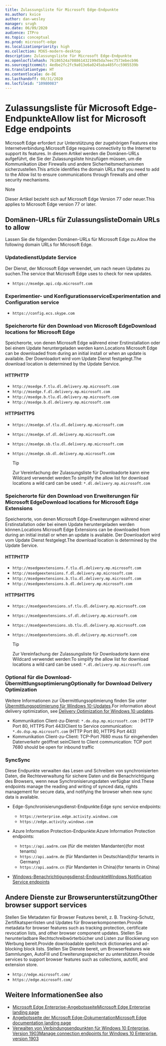 ```yaml
---
title: Zulassungsliste für Microsoft Edge-Endpunkte
ms.author: kvice
author: dan-wesley
manager: srugh
ms.date: 06/09/2020
audience: ITPro
ms.topic: conceptual
ms.prod: microsoft-edge
ms.localizationpriority: high
ms.collection: M365-modern-desktop
description: Zulassungsliste für Microsoft Edge-Endpunkte
ms.openlocfilehash: 76186524a708861432199d5da7eec7573ebecb96
ms.sourcegitcommit: 4edbe2fc2fc9a013e6a0245aba485fcc5905539b
ms.translationtype: HT
ms.contentlocale: de-DE
ms.lasthandoff: 08/31/2020
ms.locfileid: "10980083"
---
```

# <span data-ttu-id="41d4e-103">Zulassungsliste für Microsoft Edge-Endpunkte</span><span class="sxs-lookup"><span data-stu-id="41d4e-103">Allow list for Microsoft Edge endpoints</span></span>

<span data-ttu-id="41d4e-104">Microsoft Edge erfordert zur Unterstützung der zugehörigen Features eine Internetverbindung.</span><span class="sxs-lookup"><span data-stu-id="41d4e-104">Microsoft Edge requires connectivity to the Internet to support its features.</span></span> <span data-ttu-id="41d4e-105">In diesem Artikel werden die Domänen-URLs aufgeführt, die Sie der Zulassungsliste hinzufügen müssen, um die Kommunikation über Firewalls und andere Sicherheitsmechanismen sicherzustellen.</span><span class="sxs-lookup"><span data-stu-id="41d4e-105">This article identifies the domain URLs that you need to add to the Allow list to ensure communications through firewalls and other security mechanisms.</span></span>

> [!NOTE]
> <span data-ttu-id="41d4e-106">Dieser Artikel bezieht sich auf Microsoft Edge Version 77 oder neuer.</span><span class="sxs-lookup"><span data-stu-id="41d4e-106">This applies  to Microsoft Edge version 77 or later.</span></span>

## <span data-ttu-id="41d4e-107">Domänen-URLs für Zulassungsliste</span><span class="sxs-lookup"><span data-stu-id="41d4e-107">Domain URLs to allow</span></span>

<span data-ttu-id="41d4e-108">Lassen Sie die folgenden Domänen-URLs für Microsoft Edge zu.</span><span class="sxs-lookup"><span data-stu-id="41d4e-108">Allow the following domain URLs for Microsoft Edge.</span></span>

### <span data-ttu-id="41d4e-109">Updatedienst</span><span class="sxs-lookup"><span data-stu-id="41d4e-109">Update Service</span></span>

<span data-ttu-id="41d4e-110">Der Dienst, der Microsoft Edge verwendet, um nach neuen Updates zu suchen.</span><span class="sxs-lookup"><span data-stu-id="41d4e-110">The service that Microsoft Edge uses to check for new updates.</span></span>

- `https://msedge.api.cdp.microsoft.com`

### <span data-ttu-id="41d4e-111">Experimentier- und Konfigurationsservice</span><span class="sxs-lookup"><span data-stu-id="41d4e-111">Experimentation and Configuration service</span></span>

- `https://config.ecs.skype.com`

### <span data-ttu-id="41d4e-112">Speicherorte für den Download von Microsoft Edge</span><span class="sxs-lookup"><span data-stu-id="41d4e-112">Download locations for Microsoft Edge</span></span>

<span data-ttu-id="41d4e-113">Speicherorte, von denen Microsoft Edge während einer Erstinstallation oder bei einem Update heruntergeladen werden kann.</span><span class="sxs-lookup"><span data-stu-id="41d4e-113">Locations Microsoft Edge can be downloaded from during an initial install or when an update is available.</span></span> <span data-ttu-id="41d4e-114">Der Downloadort wird vom Update Dienst festgelegt.</span><span class="sxs-lookup"><span data-stu-id="41d4e-114">The download location is determined by the Update Service.</span></span>

#### <span data-ttu-id="41d4e-115">HTTP</span><span class="sxs-lookup"><span data-stu-id="41d4e-115">HTTP</span></span>

- `http://msedge.f.tlu.dl.delivery.mp.microsoft.com`
- `http://msedge.f.dl.delivery.mp.microsoft.com`
- `http://msedge.b.tlu.dl.delivery.mp.microsoft.com`
- `http://msedge.b.dl.delivery.mp.microsoft.com`

#### <span data-ttu-id="41d4e-116">HTTPS</span><span class="sxs-lookup"><span data-stu-id="41d4e-116">HTTPS</span></span>

- `https://msedge.sf.tlu.dl.delivery.mp.microsoft.com`
- `https://msedge.sf.dl.delivery.mp.microsoft.com`
- `https://msedge.sb.tlu.dl.delivery.mp.microsoft.com`
- `https://msedge.sb.dl.delivery.mp.microsoft.com`

  > [!TIP]
  > <span data-ttu-id="41d4e-117">Zur Vereinfachung der Zulassungsliste für Downloadorte kann eine Wildcard verwendet werden:</span><span class="sxs-lookup"><span data-stu-id="41d4e-117">To simplify the allow list for download locations a wild card can be used:</span></span> `*.dl.delivery.mp.microsoft.com`

### <span data-ttu-id="41d4e-118">Speicherorte für den Download von Erweiterungen für Microsoft Edge</span><span class="sxs-lookup"><span data-stu-id="41d4e-118">Download locations for Microsoft Edge Extensions</span></span>

<span data-ttu-id="41d4e-119">Speicherorte, von denen Microsoft Edge-Erweiterungen während einer Erstinstallation oder bei einem Update heruntergeladen werden können.</span><span class="sxs-lookup"><span data-stu-id="41d4e-119">Locations Microsoft Edge Extensions can be downloaded from during an initial install or when an update is available.</span></span> <span data-ttu-id="41d4e-120">Der Downloadort wird vom Update Dienst festgelegt.</span><span class="sxs-lookup"><span data-stu-id="41d4e-120">The download location is determined by the Update Service.</span></span>

#### <span data-ttu-id="41d4e-121">HTTP</span><span class="sxs-lookup"><span data-stu-id="41d4e-121">HTTP</span></span>

- `http://msedgeextensions.f.tlu.dl.delivery.mp.microsoft.com`
- `http://msedgeextensions.f.dl.delivery.mp.microsoft.com`
- `http://msedgeextensions.b.tlu.dl.delivery.mp.microsoft.com`
- `http://msedgeextensions.b.dl.delivery.mp.microsoft.com`

#### <span data-ttu-id="41d4e-122">HTTPS</span><span class="sxs-lookup"><span data-stu-id="41d4e-122">HTTPS</span></span>

- `https://msedgeextensions.sf.tlu.dl.delivery.mp.microsoft.com`
- `https://msedgeextensions.sf.dl.delivery.mp.microsoft.com`
- `https://msedgeextensions.sb.tlu.dl.delivery.mp.microsoft.com`
- `https://msedgeextensions.sb.dl.delivery.mp.microsoft.com`

  > [!TIP]
  > <span data-ttu-id="41d4e-123">Zur Vereinfachung der Zulassungsliste für Downloadorte kann eine Wildcard verwendet werden:</span><span class="sxs-lookup"><span data-stu-id="41d4e-123">To simplify the allow list for download locations a wild card can be used:</span></span> `*.dl.delivery.mp.microsoft.com`

### <span data-ttu-id="41d4e-124">Optional für die Download-Übermittlungsoptimierung</span><span class="sxs-lookup"><span data-stu-id="41d4e-124">Optionally for Download Delivery Optimization</span></span>

<span data-ttu-id="41d4e-125">Weitere Informationen zur Übermittlungsoptimierung finden Sie unter [Übermittlungsoptimierung für Windows 10-Updates](https://aka.ms/waas-do).</span><span class="sxs-lookup"><span data-stu-id="41d4e-125">For information about delivery optimization, see [Delivery Optimization for Windows 10 updates](https://aka.ms/waas-do).</span></span>

- <span data-ttu-id="41d4e-126">Kommunikation Client-zu-Dienst: `*.do.dsp.mp.microsoft.com` : (HTTP Port 80, HTTPS Port 443)</span><span class="sxs-lookup"><span data-stu-id="41d4e-126">Client to Service communication: `*.do.dsp.mp.microsoft.com` (HTTP Port 80, HTTPS Port 443)</span></span>
- <span data-ttu-id="41d4e-127">Kommunikation Client-zu-Client: TCP-Port 7680 muss für eingehenden Datenverkehr geöffnet sein</span><span class="sxs-lookup"><span data-stu-id="41d4e-127">Client to Client communication: TCP port 7680 should be open for inbound traffic</span></span>

### <span data-ttu-id="41d4e-128">Sync</span><span class="sxs-lookup"><span data-stu-id="41d4e-128">Sync</span></span>

<span data-ttu-id="41d4e-129">Diese Endpunkte verwalten das Lesen und Schreiben von synchronisierten Daten, die Rechteverwaltung für sichere Daten und die Benachrichtigung des Browsers, wenn neue Synchronisierungsdaten verfügbar sind.</span><span class="sxs-lookup"><span data-stu-id="41d4e-129">These endpoints manage the reading and writing of synced data, rights management for secure data, and notifying the browser when new sync data is available.</span></span>

- <span data-ttu-id="41d4e-130">Edge-Synchronisierungsdienst-Endpunkte:</span><span class="sxs-lookup"><span data-stu-id="41d4e-130">Edge sync service endpoints:</span></span>

  - `https://enterprise.edge.activity.windows.com`
  - `https://edge.activity.windows.com`

- <span data-ttu-id="41d4e-131">Azure Information Protection-Endpunkte:</span><span class="sxs-lookup"><span data-stu-id="41d4e-131">Azure Information Protection endpoints:</span></span>

  - `https://api.aadrm.com` <span data-ttu-id="41d4e-132">(für die meisten Mandanten)</span><span class="sxs-lookup"><span data-stu-id="41d4e-132">(for most tenants)</span></span>
  - `https://api.aadrm.de` <span data-ttu-id="41d4e-133">(für Mandanten in Deutschland)</span><span class="sxs-lookup"><span data-stu-id="41d4e-133">(for tenants in Germany)</span></span>
  - `https://api.aadrm.cn` <span data-ttu-id="41d4e-134">(für Mandanten in China)</span><span class="sxs-lookup"><span data-stu-id="41d4e-134">(for tenants in China)</span></span>

- [<span data-ttu-id="41d4e-135">Windows-Benachrichtigungsdienst-Endpunkte</span><span class="sxs-lookup"><span data-stu-id="41d4e-135">Windows Notification Service endpoints</span></span>](https://docs.microsoft.com/windows/uwp/design/shell/tiles-and-notifications/firewall-allowlist-config)

## <span data-ttu-id="41d4e-136">Andere Dienste zur Browserunterstützung</span><span class="sxs-lookup"><span data-stu-id="41d4e-136">Other browser support services</span></span>

<span data-ttu-id="41d4e-137">Stellen Sie Metadaten für Browser Features bereit, z. B. Tracking-Schutz, Zertifikatsperrlisten und Updates für Browserkomponenten.</span><span class="sxs-lookup"><span data-stu-id="41d4e-137">Provide metadata for browser features such as tracking protection, certificate revocation lists, and other browser component updates.</span></span> <span data-ttu-id="41d4e-138">Stellen Sie herunterladbare Rechtschreibwörterbücher und Listen zur Blockierung von Werbung bereit.</span><span class="sxs-lookup"><span data-stu-id="41d4e-138">Provide downloadable spellcheck dictionaries and ad-blocking block lists.</span></span> <span data-ttu-id="41d4e-139">Stellen Sie Dienste bereit, um Browserfeatures wie Sammlungen, AutoFill und Erweiterungsspeicher zu unterstützen.</span><span class="sxs-lookup"><span data-stu-id="41d4e-139">Provide services to support browser features such as collections, autofill, and extension store.</span></span>

- `http://edge.microsoft.com/`
- `https://edge.microsoft.com/`

## <span data-ttu-id="41d4e-140">Weitere Informationen</span><span class="sxs-lookup"><span data-stu-id="41d4e-140">See also</span></span>

- [<span data-ttu-id="41d4e-141">Microsoft Edge Enterprise-Angebotsseite</span><span class="sxs-lookup"><span data-stu-id="41d4e-141">Microsoft Edge Enterprise landing page</span></span>](https://aka.ms/EdgeEnterprise)
- [<span data-ttu-id="41d4e-142">Angebotsseite der Microsoft Edge-Dokumentation</span><span class="sxs-lookup"><span data-stu-id="41d4e-142">Microsoft Edge documentation landing page</span></span>](https://docs.microsoft.com/DeployEdge/)
- [<span data-ttu-id="41d4e-143">Verwalten von Verbindungsendpunkten für Windows 10 Enterprise, Version 1903</span><span class="sxs-lookup"><span data-stu-id="41d4e-143">Manage connection endpoints for Windows 10 Enterprise, version 1903</span></span>](https://docs.microsoft.com/windows/privacy/manage-windows-1903-endpoints)
